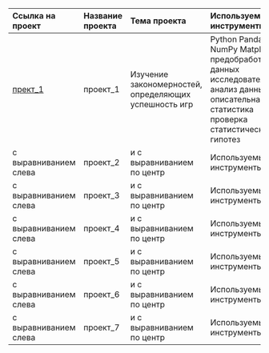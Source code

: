 | Ссылка на проект       |  Название проекта |  Тема проекта             | Используемые инструменты |
| :-------------------- | :--------------  | :------------------------| :------------------------ |
| [прект_1](https://github.com/Tatyana-1981/portfolio/tree/main/проект_1)  | проект_1          | Изучение закономерностей, определяющих успешность игр| Python Pandas NumPy Matplotlib предобработка данных исследовательский анализ данных описательная статистика проверка статистических гипотез |
| с выравниванием слева  | проект_2          | и с выравниванием по центр| Используемые инструменты |
| с выравниванием слева  | проект_3          | и с выравниванием по центр| Используемые инструменты |
| с выравниванием слева  | проект_4          | и с выравниванием по центр| Используемые инструменты |
| с выравниванием слева  | проект_5          | и с выравниванием по центр| Используемые инструменты |
| с выравниванием слева  | проект_6          | и с выравниванием по центр| Используемые инструменты |
| с выравниванием слева  | проект_7          | и с выравниванием по центр| Используемые инструменты |
